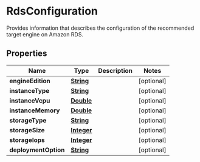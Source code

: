 

# RdsConfiguration

Provides information that describes the configuration of the recommended target engine on Amazon RDS.

## Properties

| Name | Type | Description | Notes |
|------------ | ------------- | ------------- | -------------|
|**engineEdition** | [**String**](String.md) |  |  [optional] |
|**instanceType** | [**String**](String.md) |  |  [optional] |
|**instanceVcpu** | [**Double**](Double.md) |  |  [optional] |
|**instanceMemory** | [**Double**](Double.md) |  |  [optional] |
|**storageType** | [**String**](String.md) |  |  [optional] |
|**storageSize** | [**Integer**](Integer.md) |  |  [optional] |
|**storageIops** | [**Integer**](Integer.md) |  |  [optional] |
|**deploymentOption** | [**String**](String.md) |  |  [optional] |



